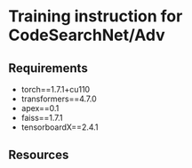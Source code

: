 

# Training instruction for CodeSearchNet/Adv

## Requirements
- torch==1.7.1+cu110
- transformers==4.7.0
- apex==0.1
- faiss==1.7.1
- tensorboardX==2.4.1

## Resources
